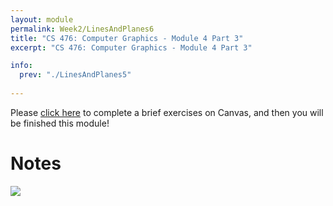 ```yaml
---
layout: module
permalink: Week2/LinesAndPlanes6
title: "CS 476: Computer Graphics - Module 4 Part 3"
excerpt: "CS 476: Computer Graphics - Module 4 Part 3"

info:
  prev: "./LinesAndPlanes5"
  
---
```


Please <a href = "https://ursinus.instructure.com/courses/10834/quizzes/10511/take" target="_blank">click here</a> to complete a brief exercises on Canvas, and then you will be finished this module!

<h1>Notes</h1>

<img src = "http://www.ctralie.com/Teaching/CS476_F2020/Lectures/VideoNotes/4_LinesAndRays3.svg">